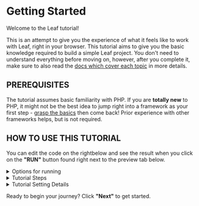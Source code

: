 # Getting Started

Welcome to the Leaf tutorial!

This is an attempt to give you the experience of what it feels like to work with Leaf, right in your browser. This tutorial aims to give you the basic knowledge required to build a simple Leaf project. You don't need to understand everything before moving on, however, after you complete it, make sure to also read the <a target="_blank" href="/docs/introduction/">docs which cover each topic</a> in more details.

## PREREQUISITES

The tutorial assumes basic familiarity with PHP. If you are **totally new** to PHP, it might not be the best idea to jump right into a framework as your first step - [grasp the basics](https://www.w3schools.com/php/default.asp) then come back! Prior experience with other frameworks helps, but is not required.

## HOW TO USE THIS TUTORIAL

You can edit the code <span class="wide">on the right</span><span class="narrow">below</span> and see the result when you click on the **"RUN"** button found right next to the preview tab below.

<details>
<summary>Options for running</summary>

Since leaf allows you to create multiple routes, we've added a **`request.json`** file in the editor which is responsible for how the editor runs your leaf code. This file looks like this by default:

```json
{
  "method": "GET",
  "path": "/",
  "data": {}
}
```

You can tell the editor to run a post, put, patch, delete or options request instead of a GET request by updating the **`method`**. You can change the route to run by updating the **`path`** and even pass in **`data`** which the editor should run your code with. This can be GET or POST request data.
</details>

<details>
<summary>Tutorial Steps</summary>

Each step will introduce a core feature of Leaf, and you will be expected to complete the code to get the demo working. If you get stuck, you will have a **"Show me!"** button that reveals the working code for you. Try not to rely on it too much - you'll learn faster by figuring things out on your own.

If you are an experienced developer coming from Leaf 2 or other frameworks, there are a few settings you can tweak to make the best use of this tutorial. If you are a beginner, it's recommended to go with the defaults.
</details>

<details>
<summary>Tutorial Setting Details</summary>

- Leaf offers two API styles: functional mode and class mode. This tutorial is designed to work for both - you can choose your preferred style using the **Style preference** switches at the top. <a target="_blank" href="/docs/introduction/#class-mode-vs-functional-mode">Learn more about API styles</a>.

</details>

Ready to begin your journey? Click **"Next"** to get started.
